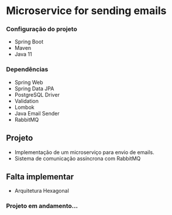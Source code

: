# Microservice for sending emails

### Configuração do projeto

- Spring Boot
- Maven
- Java 11

### Dependências

- Spring Web
- Spring Data JPA
- PostgreSQL Driver
- Validation
- Lombok
- Java Email Sender
- RabbitMQ


## Projeto

- Implementação de um microserviço para envio de emails.
- Sistema de comunicação assíncrona com RabbitMQ

## Falta implementar

- Arquitetura Hexagonal

### Projeto em andamento...
 

